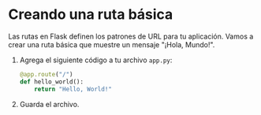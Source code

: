 # Creando una ruta básica

Las rutas en Flask definen los patrones de URL para tu aplicación. Vamos a crear una ruta básica que muestre un mensaje "¡Hola, Mundo!".

1. Agrega el siguiente código a tu archivo `app.py`:

   ```python
   @app.route("/")
   def hello_world():
       return "Hello, World!"
   ```

2. Guarda el archivo.

